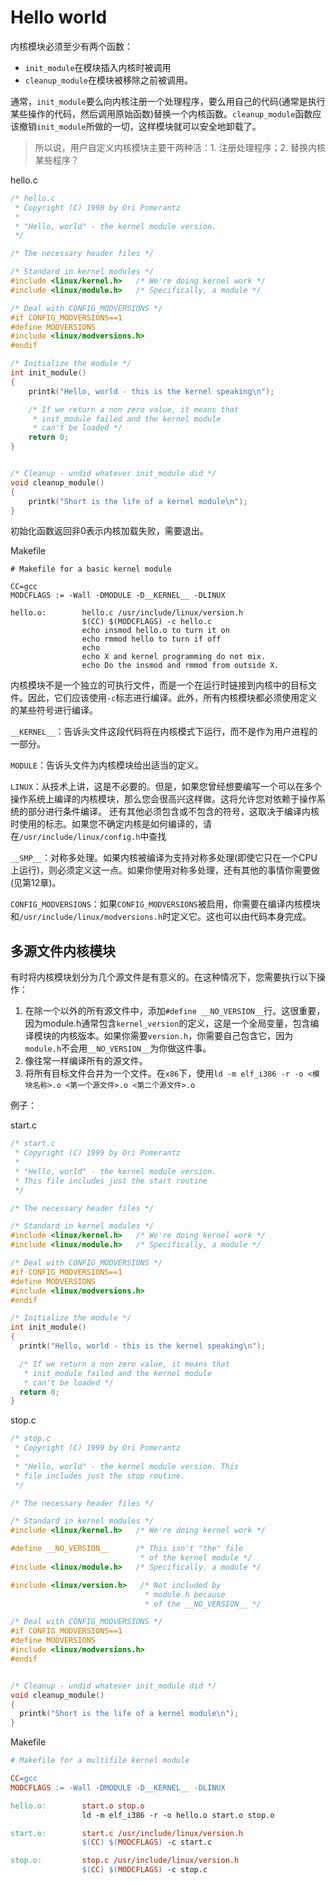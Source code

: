 # Hello world

内核模块必须至少有两个函数：
- `init_module`在模块插入内核时被调用
- `cleanup_module`在模块被移除之前被调用。

通常，`init_module`要么向内核注册一个处理程序，要么用自己的代码(通常是执行某些操作的代码，然后调用原始函数)替换一个内核函数。`cleanup_module`函数应该撤销`init_module`所做的一切，这样模块就可以安全地卸载了。

> 所以说，用户自定义内核模块主要干两种活：1. 注册处理程序；2. 替换内核某些程序？

hello.c
```c
/* hello.c
 * Copyright (C) 1998 by Ori Pomerantz
 *
 * "Hello, world" - the kernel module version.
 */

/* The necessary header files */

/* Standard in kernel modules */
#include <linux/kernel.h>   /* We're doing kernel work */
#include <linux/module.h>   /* Specifically, a module */

/* Deal with CONFIG_MODVERSIONS */
#if CONFIG_MODVERSIONS==1
#define MODVERSIONS
#include <linux/modversions.h>
#endif

/* Initialize the module */
int init_module()
{
    printk("Hello, world - this is the kernel speaking\n");

    /* If we return a non zero value, it means that
     * init_module failed and the kernel module
     * can't be loaded */
    return 0;
}


/* Cleanup - undid whatever init_module did */
void cleanup_module()
{
    printk("Short is the life of a kernel module\n");
}
```

初始化函数返回非0表示内核加载失败，需要退出。

Makefile
```
# Makefile for a basic kernel module

CC=gcc
MODCFLAGS := -Wall -DMODULE -D__KERNEL__ -DLINUX

hello.o:        hello.c /usr/include/linux/version.h
                $(CC) $(MODCFLAGS) -c hello.c
                echo insmod hello.o to turn it on
                echo rmmod hello to turn if off
                echo
                echo X and kernel programming do not mix.
                echo Do the insmod and rmmod from outside X.
```
内核模块不是一个独立的可执行文件，而是一个在运行时链接到内核中的目标文件。因此，它们应该使用`-c`标志进行编译。此外，所有内核模块都必须使用定义的某些符号进行编译。

`__KERNEL__`：告诉头文件这段代码将在内核模式下运行，而不是作为用户进程的一部分。

`MODULE`：告诉头文件为内核模块给出适当的定义。

`LINUX`：从技术上讲，这是不必要的。但是，如果您曾经想要编写一个可以在多个操作系统上编译的内核模块，那么您会很高兴这样做。这将允许您对依赖于操作系统的部分进行条件编译。
还有其他必须包含或不包含的符号，这取决于编译内核时使用的标志。如果您不确定内核是如何编译的，请在`/usr/include/linux/config.h`中查找

`__SMP__`：对称多处理。如果内核被编译为支持对称多处理(即使它只在一个CPU上运行)，则必须定义这一点。如果你使用对称多处理，还有其他的事情你需要做(见第12章)。

`CONFIG_MODVERSIONS`：如果`CONFIG_MODVERSIONS`被启用，你需要在编译内核模块和`/usr/include/linux/modversions.h`时定义它。这也可以由代码本身完成。

## 多源文件内核模块

有时将内核模块划分为几个源文件是有意义的。在这种情况下，您需要执行以下操作：
1. 在除一个以外的所有源文件中，添加`#define __NO_VERSION__`行。这很重要，因为module.h通常包含`kernel_version`的定义，这是一个全局变量，包含编译模块的内核版本。如果你需要`version.h`，你需要自己包含它，因为`module.h`不会用`__NO_VERSION__`为你做这件事。
2. 像往常一样编译所有的源文件。
3. 将所有目标文件合并为一个文件。在`x86`下，使用`ld -m elf_i386 -r -o <模块名称>.o <第一个源文件>.o <第二个源文件>.o`

例子：

start.c
```c
/* start.c
 * Copyright (C) 1999 by Ori Pomerantz
 *
 * "Hello, world" - the kernel module version.
 * This file includes just the start routine
 */

/* The necessary header files */

/* Standard in kernel modules */
#include <linux/kernel.h>   /* We're doing kernel work */
#include <linux/module.h>   /* Specifically, a module */

/* Deal with CONFIG_MODVERSIONS */
#if CONFIG_MODVERSIONS==1
#define MODVERSIONS
#include <linux/modversions.h>
#endif

/* Initialize the module */
int init_module()
{
  printk("Hello, world - this is the kernel speaking\n");

  /* If we return a non zero value, it means that
   * init_module failed and the kernel module
   * can't be loaded */
  return 0;
}
```

stop.c
```c
/* stop.c 
 * Copyright (C) 1999 by Ori Pomerantz
 * 
 * "Hello, world" - the kernel module version. This 
 * file includes just the stop routine.
 */

/* The necessary header files */

/* Standard in kernel modules */
#include <linux/kernel.h>   /* We're doing kernel work */

#define __NO_VERSION__      /* This isn't "the" file 
                             * of the kernel module */
#include <linux/module.h>   /* Specifically, a module */

#include <linux/version.h>   /* Not included by 
                              * module.h because 
                              * of the __NO_VERSION__ */

/* Deal with CONFIG_MODVERSIONS */
#if CONFIG_MODVERSIONS==1
#define MODVERSIONS
#include <linux/modversions.h>
#endif        


/* Cleanup - undid whatever init_module did */
void cleanup_module()
{
  printk("Short is the life of a kernel module\n");
}
```

Makefile
```makefile
# Makefile for a multifile kernel module

CC=gcc
MODCFLAGS := -Wall -DMODULE -D__KERNEL__ -DLINUX

hello.o:        start.o stop.o
                ld -m elf_i386 -r -o hello.o start.o stop.o

start.o:        start.c /usr/include/linux/version.h
                $(CC) $(MODCFLAGS) -c start.c

stop.o:         stop.c /usr/include/linux/version.h
                $(CC) $(MODCFLAGS) -c stop.c
```
